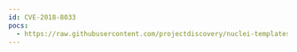 ```yaml
---
id: CVE-2018-8033
pocs:
  - https://raw.githubusercontent.com/projectdiscovery/nuclei-templates/master/cves/2018/CVE-2018-8033.yaml
---
```

